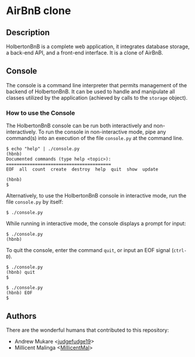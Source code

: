 # AirBnB clone

## Description

HolbertonBnB is a complete web application, it integrates database storage,
a back-end API, and a front-end interface. It is a clone of AirBnB.

## Console

The console is a command line interpreter that permits management of the backend
of HolbertonBnB. It can be used to handle and manipulate all classes utilized by
the application (achieved by calls to the `storage` object).

### How to use the Console

The HolbertonBnB console can be run both interactively and non-interactively.
To run the console in non-interactive mode, pipe any command(s) into an execution
of the file `console.py` at the command line.

```
$ echo "help" | ./console.py
(hbnb)
Documented commands (type help <topic>):
========================================
EOF  all  count  create  destroy  help  quit  show  update

(hbnb)
$
```

Alternatively, to use the HolbertonBnB console in interactive mode, run the
file `console.py` by itself:

```
$ ./console.py
```

While running in interactive mode, the console displays a prompt for input:

```
$ ./console.py
(hbnb)
```

To quit the console, enter the command `quit`, or input an EOF signal
(`ctrl-D`).

```
$ ./console.py
(hbnb) quit
$
```

```
$ ./console.py
(hbnb) EOF
$
```

## Authors

There are the wonderful humans that contributed to this repository:

- Andrew Mukare <[judgefudge19](https://github.com/judgefudge19)>
- Millicent Malinga <[MillicentMal](https://github.com/MillicentMal)>

